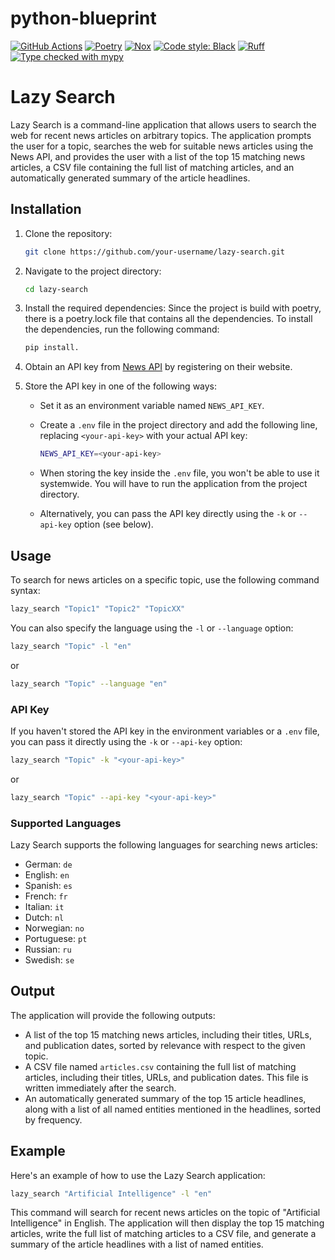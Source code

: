 # python-blueprint

[![GitHub Actions][github-actions-badge]](https://github.com/johnthagen/python-blueprint/actions)
[![Poetry][poetry-badge]](https://python-poetry.org/)
[![Nox][nox-badge]](https://github.com/wntrblm/nox)
[![Code style: Black][black-badge]](https://github.com/psf/black)
[![Ruff][ruff-badge]](https://github.com/astral-sh/ruff)
[![Type checked with mypy][mypy-badge]](https://mypy-lang.org/)

[github-actions-badge]: https://github.com/johnthagen/python-blueprint/workflows/python/badge.svg
[poetry-badge]: https://img.shields.io/endpoint?url=https://python-poetry.org/badge/v0.json
[nox-badge]: https://img.shields.io/badge/%F0%9F%A6%8A-Nox-D85E00.svg
[black-badge]: https://img.shields.io/badge/code%20style-black-000000.svg
[ruff-badge]: https://img.shields.io/endpoint?url=https://raw.githubusercontent.com/astral-sh/ruff/main/assets/badge/v2.json
[mypy-badge]: https://www.mypy-lang.org/static/mypy_badge.svg



# Lazy Search

Lazy Search is a command-line application that allows users to search the web for recent news articles on arbitrary topics. The application prompts the user for a topic, searches the web for suitable news articles using the News API, and provides the user with a list of the top 15 matching news articles, a CSV file containing the full list of matching articles, and an automatically generated summary of the article headlines.

## Installation

1. Clone the repository:

   ```bash
   git clone https://github.com/your-username/lazy-search.git
   ```

2. Navigate to the project directory:

   ```bash
   cd lazy-search
   ```

3. Install the required dependencies:
Since the project is build with poetry, there is a poetry.lock file that contains all the dependencies. To install the dependencies, run the following command:
   ```bash
   pip install.
   ```

4. Obtain an API key from [News API](https://newsapi.org/) by registering on their website.

5. Store the API key in one of the following ways:

   - Set it as an environment variable named `NEWS_API_KEY`.
   - Create a `.env` file in the project directory and add the following line, replacing `<your-api-key>` with your actual API key:

     ```bash
     NEWS_API_KEY=<your-api-key>
     ```
   - When storing the key inside the `.env` file, you won't be able to use it systemwide. You will have to run the application from the project directory.
   - Alternatively, you can pass the API key directly using the `-k` or `--api-key` option (see below).

## Usage

To search for news articles on a specific topic, use the following command syntax:

```bash
lazy_search "Topic1" "Topic2" "TopicXX"
```

You can also specify the language using the `-l` or `--language` option:

```bash
lazy_search "Topic" -l "en"
```

or

```bash
lazy_search "Topic" --language "en"
```

### API Key

If you haven't stored the API key in the environment variables or a `.env` file, you can pass it directly using the `-k` or `--api-key` option:

```bash
lazy_search "Topic" -k "<your-api-key>"
```

or

```bash
lazy_search "Topic" --api-key "<your-api-key>"
```

### Supported Languages

Lazy Search supports the following languages for searching news articles:

- German: `de`
- English: `en`
- Spanish: `es`
- French: `fr`
- Italian: `it`
- Dutch: `nl`
- Norwegian: `no`
- Portuguese: `pt`
- Russian: `ru`
- Swedish: `se`

## Output

The application will provide the following outputs:

- A list of the top 15 matching news articles, including their titles, URLs, and publication dates, sorted by relevance with respect to the given topic.
- A CSV file named `articles.csv` containing the full list of matching articles, including their titles, URLs, and publication dates. This file is written immediately after the search.
- An automatically generated summary of the top 15 article headlines, along with a list of all named entities mentioned in the headlines, sorted by frequency.

## Example

Here's an example of how to use the Lazy Search application:

```bash
lazy_search "Artificial Intelligence" -l "en"
```

This command will search for recent news articles on the topic of "Artificial Intelligence" in English. The application will then display the top 15 matching articles, write the full list of matching articles to a CSV file, and generate a summary of the article headlines with a list of named entities.


